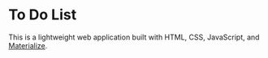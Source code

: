 # To Do List
This is a lightweight web application built with HTML, CSS, JavaScript, and [Materialize](https://materializecss.com/).

